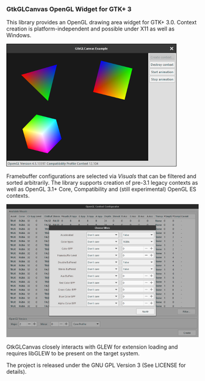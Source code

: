 ### GtkGLCanvas OpenGL Widget for GTK+ 3

This library provides an OpenGL drawing area widget for GTK+ 3.0. Context
creation is platform-independent and possible under X11 as well as Windows.

![OpenGL Canvas Screenshot](docs/screenshots/canvas.png)

Framebuffer configurations are selected via *Visuals* that can be filtered and
sorted arbitrarily. The library supports creation of pre-3.1 legacy contexts
as well as OpenGL 3.1+ Core, Compatibility and (still experimental) OpenGL ES
contexts.

![Visual Selection Screenshot](docs/screenshots/visuals.png)

GtkGLCanvas closely interacts with GLEW for extension loading and requires
libGLEW to be present on the target system.

The project is released under the GNU GPL Version 3 (See LICENSE for details).
